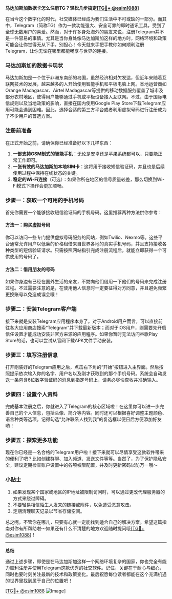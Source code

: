 **马达加斯加数据卡怎么注册TG？轻松几步搞定[[TG💪+ @esim1088](https://t.me/s/esim1088)]**

在当今这个数字化的时代，社交媒体已经成为我们生活中不可或缺的一部分。而其中，Telegram（简称TG）作为一款功能强大、安全可靠的即时通讯工具，受到了全球无数用户的喜爱。然而，对于许多身处海外的朋友来说，注册Telegram并不是一件容易的事情。尤其是当你身处像马达加斯加这样的地方时，网络环境和政策可能会让你觉得无从下手。别担心！今天就来手把手教你如何顺利注册Telegram，让你无论在哪里都能畅享与世界的连接。

### 马达加斯加的数据卡现状

马达加斯加是一个位于非洲东南部的岛国，虽然经济相对欠发达，但近年来随着互联网技术的发展，越来越多的人开始使用智能手机和平板电脑上网。本地运营商如Orange Madagascar、Airtel Madagascar等提供的移动数据服务覆盖了城市及部分农村地区，使得用户能够通过手机或平板设备接入互联网。不过，由于国际电信规则以及当地政策的影响，直接在国内使用Google Play Store下载Telegram应用可能会遇到困难。因此，选择合适的第三方平台或者利用虚拟号码进行注册成为了不少用户的首选方案。

### 注册前准备

在正式开始之前，请确保你已经准备好以下几样东西：
1. **一部支持GSM制式的智能手机**：无论是安卓还是苹果系统都可以，只要能正常工作即可。
2. **一张有效的马达加斯加本地SIM卡**：这将用于接收短信验证码，并且也是后续使用过程中保持在线状态的关键。
3. **稳定的Wi-Fi连接**（可选）：如果你所在地区的信号质量较差，那么切换到Wi-Fi模式下操作会更加顺畅。

### 步骤一：获取一个可用的手机号码

首先你需要一个能够接收短信验证码的手机号码。这里推荐两种方法供你参考：

#### 方法一：购买虚拟号码
你可以访问一些专门提供虚拟号码服务的网站，例如Twilio、Nexmo等。这些平台通常允许用户以低廉的价格租借来自世界各地的真实手机号码，并且支持接收各种类型的短信验证请求。只需按照网站指引完成注册流程后，就能立即获得一个可供使用的号码了。

#### 方法二：借用朋友的号码
如果你身边有已经在国外生活的亲友，不妨向他们借用一下他们的号码来完成注册过程。不过需要注意的是，在使用他人信息时一定要征得对方同意，并且避免频繁更换账号以免造成误会哦！

### 步骤二：安装Telegram客户端

接下来就是安装Telegram应用程序本身了。对于Android用户而言，可以直接前往各大应用商店搜索“Telegram”并下载最新版本；而对于iOS用户，则需要先开启信任设置才能成功安装非官方来源的应用程序。如果你暂时无法访问谷歌Play Store的话，也可以尝试从官网下载APK文件手动安装。

### 步骤三：填写注册信息

打开刚装好的Telegram应用之后，点击右下角的“开始”按钮进入主界面。然后按照提示依次输入你的名字、用户名以及刚才获取到的那个手机号码。系统会自动发送一条包含6位数字验证码的消息到指定号码上，请务必尽快查收并准确输入。

### 步骤四：设置个人资料

完成基本注册之后，你就进入了Telegram的核心区域啦！在这里你可以进一步完善自己的个人信息，包括头像、简介等内容。同时还可以根据喜好调整主题颜色、语言种类等选项。记得勾选“允许联系人找到我”的复选框以便日后方便添加好友哟！

### 步骤五：探索更多功能

现在你已经是一名合格的Telegram用户啦！接下来就可以尽情享受这款软件带来的便利了吧？比如创建群聊、加入频道、发送文件等等。当然了，为了保护隐私安全，建议定期检查账户设置中的各项权限配置，并及时更新密码以防万一哦～

### 小贴士

1. 如果发现某个国家或地区的IP地址被限制访问时，可以通过更改代理服务器的方式来绕过障碍。
2. 不要轻易相信陌生人发来的链接或附件，以免遭受恶意攻击。
3. 定期清理聊天记录以节省存储空间。

总之呢，不管你在哪儿，只要有心就一定能找到适合自己的解决方案。希望这篇指南对你有所帮助啦～如果还有什么不清楚的地方欢迎随时提问哦[[TG💪+ @esim1088](https://t.me/s/esim1088)]！

---

**总结**

通过上述步骤，即使是在马达加斯加这样一个网络环境复杂的国家，你也完全有能力顺利注册并使用Telegram这款优秀的社交软件。记住，关键在于耐心与细心，同时也要时刻关注最新的技术和政策变化。最后祝愿每位读者都能在这个充满机遇的世界里找到属于自己的位置吧！

[[TG💪+ @esim1088](https://t.me/s/esim1088) ![Image](https://i.postimg.cc/4NQfJmqS/Snipaste-2025-05-13-00-14-12.png)]